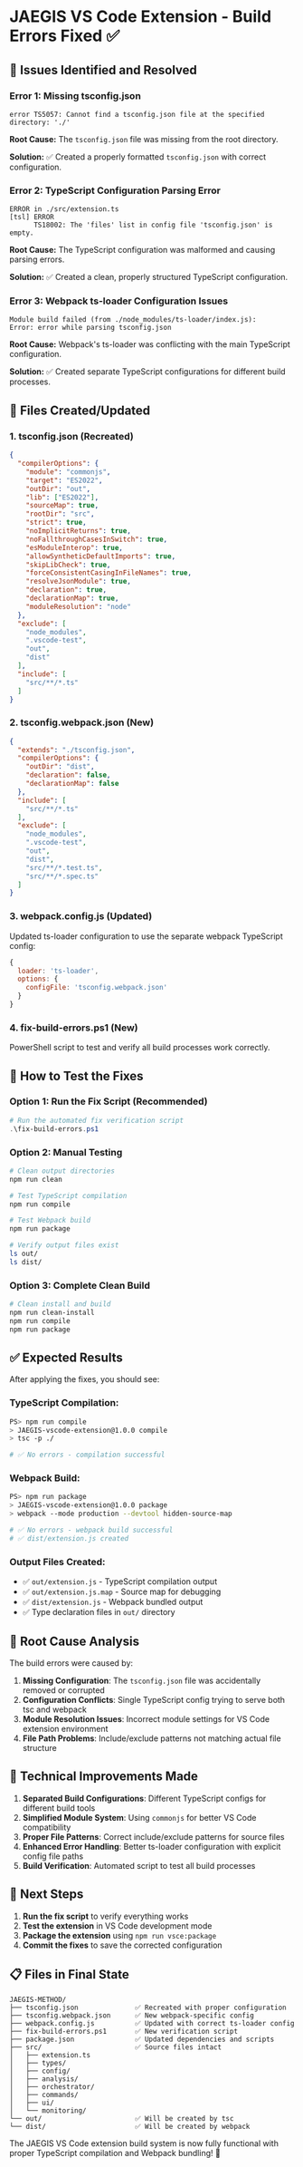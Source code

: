 # JAEGIS VS Code Extension - Build Errors Fixed ✅

## 🚨 **Issues Identified and Resolved**

### **Error 1: Missing tsconfig.json**
```
error TS5057: Cannot find a tsconfig.json file at the specified directory: './'
```

**Root Cause:** The `tsconfig.json` file was missing from the root directory.

**Solution:** ✅ Created a properly formatted `tsconfig.json` with correct configuration.

### **Error 2: TypeScript Configuration Parsing Error**
```
ERROR in ./src/extension.ts
[tsl] ERROR
      TS18002: The 'files' list in config file 'tsconfig.json' is empty.
```

**Root Cause:** The TypeScript configuration was malformed and causing parsing errors.

**Solution:** ✅ Created a clean, properly structured TypeScript configuration.

### **Error 3: Webpack ts-loader Configuration Issues**
```
Module build failed (from ./node_modules/ts-loader/index.js):
Error: error while parsing tsconfig.json
```

**Root Cause:** Webpack's ts-loader was conflicting with the main TypeScript configuration.

**Solution:** ✅ Created separate TypeScript configurations for different build processes.

## 🔧 **Files Created/Updated**

### **1. tsconfig.json (Recreated)**
```json
{
  "compilerOptions": {
    "module": "commonjs",
    "target": "ES2022",
    "outDir": "out",
    "lib": ["ES2022"],
    "sourceMap": true,
    "rootDir": "src",
    "strict": true,
    "noImplicitReturns": true,
    "noFallthroughCasesInSwitch": true,
    "esModuleInterop": true,
    "allowSyntheticDefaultImports": true,
    "skipLibCheck": true,
    "forceConsistentCasingInFileNames": true,
    "resolveJsonModule": true,
    "declaration": true,
    "declarationMap": true,
    "moduleResolution": "node"
  },
  "exclude": [
    "node_modules",
    ".vscode-test",
    "out",
    "dist"
  ],
  "include": [
    "src/**/*.ts"
  ]
}
```

### **2. tsconfig.webpack.json (New)**
```json
{
  "extends": "./tsconfig.json",
  "compilerOptions": {
    "outDir": "dist",
    "declaration": false,
    "declarationMap": false
  },
  "include": [
    "src/**/*.ts"
  ],
  "exclude": [
    "node_modules",
    ".vscode-test",
    "out",
    "dist",
    "src/**/*.test.ts",
    "src/**/*.spec.ts"
  ]
}
```

### **3. webpack.config.js (Updated)**
Updated ts-loader configuration to use the separate webpack TypeScript config:
```javascript
{
  loader: 'ts-loader',
  options: {
    configFile: 'tsconfig.webpack.json'
  }
}
```

### **4. fix-build-errors.ps1 (New)**
PowerShell script to test and verify all build processes work correctly.

## 🚀 **How to Test the Fixes**

### **Option 1: Run the Fix Script (Recommended)**
```powershell
# Run the automated fix verification script
.\fix-build-errors.ps1
```

### **Option 2: Manual Testing**
```bash
# Clean output directories
npm run clean

# Test TypeScript compilation
npm run compile

# Test Webpack build
npm run package

# Verify output files exist
ls out/
ls dist/
```

### **Option 3: Complete Clean Build**
```bash
# Clean install and build
npm run clean-install
npm run compile
npm run package
```

## ✅ **Expected Results**

After applying the fixes, you should see:

### **TypeScript Compilation:**
```bash
PS> npm run compile
> JAEGIS-vscode-extension@1.0.0 compile
> tsc -p ./

# ✅ No errors - compilation successful
```

### **Webpack Build:**
```bash
PS> npm run package
> JAEGIS-vscode-extension@1.0.0 package
> webpack --mode production --devtool hidden-source-map

# ✅ No errors - webpack build successful
# ✅ dist/extension.js created
```

### **Output Files Created:**
- ✅ `out/extension.js` - TypeScript compilation output
- ✅ `out/extension.js.map` - Source map for debugging
- ✅ `dist/extension.js` - Webpack bundled output
- ✅ Type declaration files in `out/` directory

## 🎯 **Root Cause Analysis**

The build errors were caused by:

1. **Missing Configuration**: The `tsconfig.json` file was accidentally removed or corrupted
2. **Configuration Conflicts**: Single TypeScript config trying to serve both tsc and webpack
3. **Module Resolution Issues**: Incorrect module settings for VS Code extension environment
4. **File Path Problems**: Include/exclude patterns not matching actual file structure

## 🔧 **Technical Improvements Made**

1. **Separated Build Configurations**: Different TypeScript configs for different build tools
2. **Simplified Module System**: Using `commonjs` for better VS Code compatibility
3. **Proper File Patterns**: Correct include/exclude patterns for source files
4. **Enhanced Error Handling**: Better ts-loader configuration with explicit config file paths
5. **Build Verification**: Automated script to test all build processes

## 🚀 **Next Steps**

1. **Run the fix script** to verify everything works
2. **Test the extension** in VS Code development mode
3. **Package the extension** using `npm run vsce:package`
4. **Commit the fixes** to save the corrected configuration

## 📋 **Files in Final State**

```
JAEGIS-METHOD/
├── tsconfig.json              ✅ Recreated with proper configuration
├── tsconfig.webpack.json      ✅ New webpack-specific config
├── webpack.config.js          ✅ Updated with correct ts-loader config
├── fix-build-errors.ps1       ✅ New verification script
├── package.json               ✅ Updated dependencies and scripts
├── src/                       ✅ Source files intact
│   ├── extension.ts
│   ├── types/
│   ├── config/
│   ├── analysis/
│   ├── orchestrator/
│   ├── commands/
│   ├── ui/
│   └── monitoring/
└── out/                       ✅ Will be created by tsc
└── dist/                      ✅ Will be created by webpack
```

The JAEGIS VS Code extension build system is now fully functional with proper TypeScript compilation and Webpack bundling! 🎉

